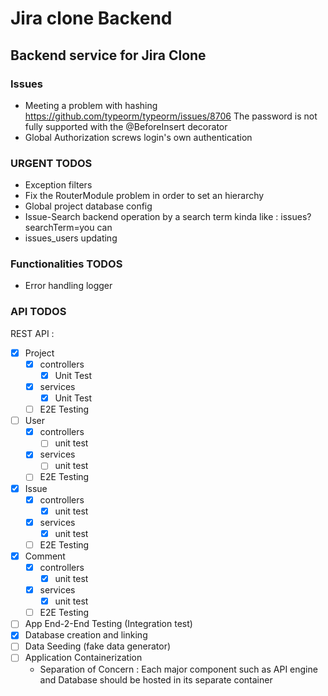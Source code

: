 # Jira clone Backend
## Backend service for Jira Clone
### Issues
- Meeting a problem with hashing https://github.com/typeorm/typeorm/issues/8706
  The password is not fully supported with the @BeforeInsert decorator
- Global Authorization screws login's own authentication
### URGENT TODOS
- Exception filters
- Fix the RouterModule problem in order to set an hierarchy
- Global project database config
- Issue-Search backend operation by a search term kinda like : issues?searchTerm=you can
- issues_users updating

### Functionalities TODOS
- Error handling logger
### API TODOS

REST API :
- [x] Project
  - [x] controllers
    - [x] Unit Test
  - [x] services
    - [x] Unit Test
  - [ ] E2E Testing

- [ ] User
  - [x] controllers
    - [ ] unit test
  - [x] services
    - [ ] unit test
  - [ ] E2E Testing

- [x] Issue
  - [x] controllers
    - [x] unit test
  - [x] services
    - [x] unit test
  - [ ] E2E Testing

- [x] Comment
  - [x] controllers
    - [x] unit test
  - [x] services
    - [x] unit test
  - [ ] E2E Testing

- [ ] App End-2-End Testing (Integration test)
- [x] Database creation and linking
- [ ] Data Seeding (fake data generator)
- [ ] Application Containerization
    - Separation of Concern : Each major component such as API engine and Database should be hosted in its separate container
